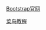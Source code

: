 [Bootstrap官网](http://www.bootcss.com/)


[菜鸟教程](http://www.runoob.com/bootstrap/bootstrap-tutorial.html)

